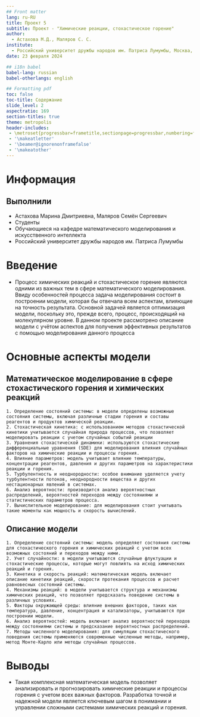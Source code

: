 ```yaml
---
## Front matter
lang: ru-RU
title: Проект 5
subtitle: Проект - "Химические реакции, стохастическое горение"
author:
  - Астахова М.Д., Маляров С. С.
institute:
  - Российский университет дружбы народов им. Патриса Лумумбы, Москва, Россия
date: 23 февраля 2024

## i18n babel
babel-lang: russian
babel-otherlangs: english

## Formatting pdf
toc: false
toc-title: Содержание
slide_level: 2
aspectratio: 169
section-titles: true
theme: metropolis
header-includes:
 - \metroset{progressbar=frametitle,sectionpage=progressbar,numbering=fraction}
 - '\makeatletter'
 - '\beamer@ignorenonframefalse'
 - '\makeatother'
---
```


# Информация

## Выполнили


  * Астахова Марина Дмитриевна, Маляров Семён Сергеевич
  * Студенты
  * Обучающиеся на кафедре математического моделирования и искусственного интеллекта
  * Российский университет дружбы народов им. Патриса Лумумбы
  

# Введение

-   Процесс химических реакций и стохастическое горение являются одними из важных тем в сфере математического моделирования. Ввиду особенностей процесса задача моделирования состоит в построении модели, которая бы отвечала всем аспектам, влияющие на точность результата. Основной задачей является оптимизация модели, поскольку это, прежде всего, процесс, происходящий на молекулярном уровне. В данном проекте рассмотрено описание модели с учётом аспектов для получения эффективных результатов с помощью моделирования данного процесса

# Основные аспекты модели

## Математическое моделирование в сфере стохастического горения и химических реакций

    1. Определение состояний системы: в модели определены возможные состояния системы, включая различные стадии горения и составы реагентов и продуктов химической реакции.
    2. Стохастическая кинетика: с использованием методов стохастической кинетики учитывается случайная природа процессов, что позволяет моделировать реакции с учетом случайных событий реакции
    3. Уравнения стохастической динамики: используются стохастические дифференциальные уравнения (SDE) для моделирования влияния случайных факторов на химические реакции и процессы горения.
    4. Влияние параметров: модель учитывает влияние температуры, концентрации реагентов, давления и других параметров на характеристики реакции и горения.
    5. Турбулентность и неоднородности: особое внимание уделяется учету турбулентности потоков, неоднородности вещества и других нестационарных явлений в системах.
    6. Анализ вероятности: производится анализ вероятностных распределений, вероятностей переходов между состояниями и статистических параметров процесса.
    7. Вычислительное моделирование: для моделирования стоит учитывать такие моменты как мощность и скорость вычислений.


## Описание модели

    1. Определение состояний системы: модель определяет состояния системы для стохастического горения и химических реакций с учетом всех возможных состояний и переходов между ними.
    2. Учет случайности: в модели учитываются случайные флуктуации и стохастические процессы, которые могут повлиять на исход химических реакций и горения.
    3. Кинетика и скорость реакций: математическая модель включает описание кинетики реакций, скорости протекания процессов и расчет равновесных состояний системы.
    4. Механизмы реакций: в модели учитывается структура и механизмы химических реакций, что позволяет предсказать поведение системы в различных условиях.
    5. Факторы окружающей среды: влияние внешних факторов, таких как температура, давление, концентрация и катализаторы, учитываются при построении модели.
    6. Анализ вероятностей: модель включает анализ вероятностей переходов между состояниями системы и предсказание вероятностных распределений.
    7. Методы численного моделирования: для симуляции стохастического поведения системы применяются современные численные методы, например, метод Монте-Карло или методы случайных процессов.


# Выводы

- Такая комплексная математическая модель позволяет анализировать и прогнозировать химические реакции и процессы горения с учетом всех важных факторов. Разработка точной и надежной модели является ключевым шагом в понимании и управлении сложными системами химических реакций и горения.
